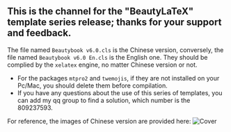 ## This is the channel for the "BeautyLaTeX" template series release; thanks for your support and feedback.
The file named `Beautybook v6.0.cls` is the Chinese version, conversely, the file named `Beautybook v6.0 En.cls` is the English one.
They should be complied by the `xelatex` engine, no matter Chinese version or not.
- For the packages `mtpro2` and `twemojis`, if they are not installed on your Pc/Mac, you should delete them before compilation.
- If you have any questions about the use of this series of templates, you can add my qq group to find a solution, which number is the 809237593.

For reference, the images of Chinese version are provided here:
![Cover](https://github.com/BeautyLaTeX/latex-template/tree/master/cn/Snipaste_2023-04-01_12-06-49.png)

